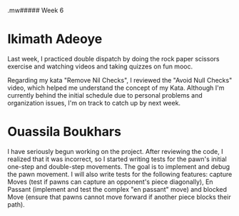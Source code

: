 .mw##### Week 6

# Ikimath Adeoye

Last week, I practiced double dispatch by doing the rock paper scissors exercise and watching videos  and taking quizzes on fun mooc.

Regarding my kata "Remove Nil Checks", I reviewed the "Avoid Null Checks" video, which helped me understand the concept of my Kata. Although I'm currently behind the initial schedule due to personal problems and organization issues, I'm on track to catch up by next week.


# Ouassila Boukhars

I have seriously begun working on the project. After reviewing the code, I realized that it was incorrect, so I started writing tests for the pawn's initial one-step and double-step movements. The goal is to implement and debug the pawn movement. I will also write tests for the following features: capture Moves (test if pawns can capture an opponent's piece diagonally), En Passant (implement and test the complex "en passant" move) and blocked Move (ensure that pawns cannot move forward if another piece blocks their path).
